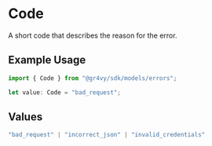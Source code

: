 # Code

A short code that describes the reason for the error.

## Example Usage

```typescript
import { Code } from "@gr4vy/sdk/models/errors";

let value: Code = "bad_request";
```

## Values

```typescript
"bad_request" | "incorrect_json" | "invalid_credentials"
```